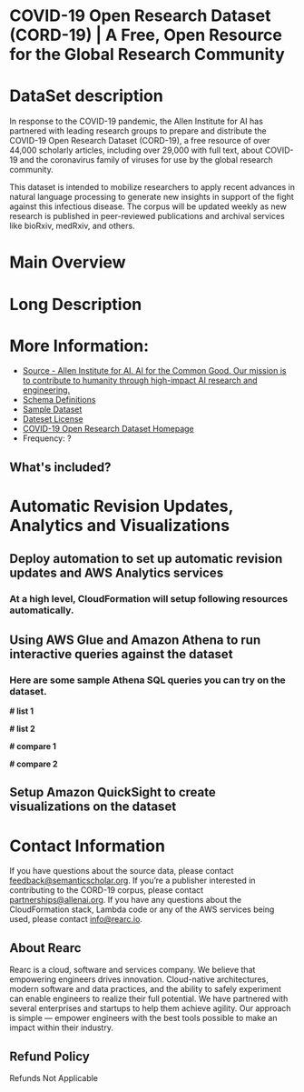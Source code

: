 # COVID-19 Open Research Dataset (CORD-19) | A Free, Open Resource for the Global Research Community

# DataSet description
In response to the COVID-19 pandemic, the Allen Institute for AI has partnered with leading research groups to prepare and distribute the COVID-19 Open Research Dataset (CORD-19), a free resource of over 44,000 scholarly articles, including over 29,000 with full text, about COVID-19 and the coronavirus family of viruses for use by the global research community.

This dataset is intended to mobilize researchers to apply recent advances in natural language processing to generate new insights in support of the fight against this infectious disease. The corpus will be updated weekly as new research is published in peer-reviewed publications and archival services like bioRxiv, medRxiv, and others.

# Main Overview

# Long Description

# More Information:
- [Source - Allen Institute for AI. AI for the Common Good. Our mission is to contribute to humanity through high-impact AI research and engineering.](https://allenai.org/)  
- [Schema Definitions](https://ai2-semanticscholar-cord-19.s3-us-west-2.amazonaws.com/2020-03-13/json_schema.txt)
- [Sample Dataset](https://s3.amazonaws.com/rearc-data-provider/covid-19-open-research/public/sample.csv)   
- [Dateset License](https://ai2-semanticscholar-cord-19.s3-us-west-2.amazonaws.com/2020-03-13/COVID.DATA.LIC.AGMT.pdf)    
- [COVID-19 Open Research Dataset Homepage](https://pages.semanticscholar.org/coronavirus-research)    
- Frequency: ?

## What's included?

# Automatic Revision Updates, Analytics and Visualizations

## Deploy automation to set up automatic revision updates and AWS Analytics services

### At a high level, CloudFormation will setup following resources automatically.

## Using AWS Glue and Amazon Athena to run interactive queries against the dataset

### Here are some sample Athena SQL queries you can try on the dataset.

**# list 1**

**# list 2**

**# compare 1**

**# compare 2**

## Setup Amazon QuickSight to create visualizations on the dataset

# Contact Information
If you have questions about the source data, please contact feedback@semanticscholar.org. If you’re a publisher interested in contributing to the CORD-19 corpus, please contact partnerships@allenai.org. If you have any questions about the CloudFormation stack, Lambda code or any of the AWS services being used, please contact info@rearc.io.

## About Rearc
Rearc is a cloud, software and services company. We believe that empowering engineers drives innovation. Cloud-native architectures, modern software and data practices, and the ability to safely experiment can enable engineers to realize their full potential. We have partnered with several enterprises and startups to help them achieve agility. Our approach is simple — empower engineers with the best tools possible to make an impact within their industry.

## Refund Policy  
Refunds Not Applicable
